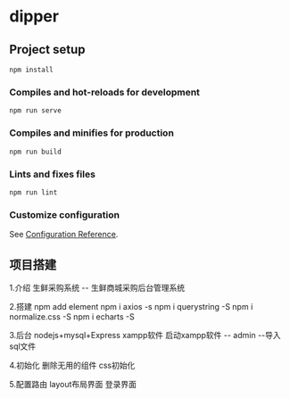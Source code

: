 # dipper

## Project setup
```
npm install
```

### Compiles and hot-reloads for development
```
npm run serve
```

### Compiles and minifies for production
```
npm run build
```

### Lints and fixes files
```
npm run lint
```

### Customize configuration
See [Configuration Reference](https://cli.vuejs.org/config/).


## 项目搭建
1.介绍
    生鲜采购系统 -- 生鲜商城采购后台管理系统

2.搭建
    npm add element
    npm i axios -s
    npm i querystring -S
    npm i normalize.css -S
    npm i echarts -S

3.后台
    nodejs+mysql+Express
    xampp软件
    启动xampp软件 -- admin --导入sql文件

4.初始化
    删除无用的组件
    css初始化

5.配置路由
    layout布局界面
    登录界面

